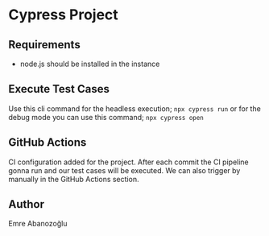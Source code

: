 # Cypress Project

## Requirements
- node.js should be installed in the instance

## Execute Test Cases
Use this cli command for the headless execution;
    `npx cypress run`
or for the debug mode you can use this command;
    `npx cypress open`

## GitHub Actions
CI configuration added for the project. After each commit the CI pipeline gonna run and our test cases will be executed. We can also trigger by manually in the GitHub Actions section.

## Author
Emre Abanozoğlu